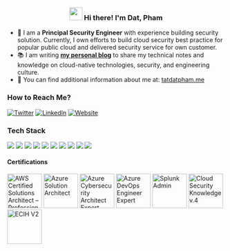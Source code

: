 <!-- Heading -->
<h3 align="center"><img src = "https://raw.githubusercontent.com/MartinHeinz/MartinHeinz/master/wave.gif" width = 30px> Hi there! I'm Dat, Pham</h3>

* 💼 I am a <strong>Principal Security Engineer</strong> with experience building security solution. Currently, I own efforts to build cloud security best practice for popular public cloud and delivered security service for own customer.
* 📚 I am writing <a href='https://tatdatpham.me/' target='_blank'><strong>my personal blog</strong></a> to share my technical notes and knowledge on cloud-native technologies, security, and engineering culture.
* 💬 You can find additional information about me at: <a href='https://tatdatpham.me/' target='_blank'>tatdatpham.me</a>



### How to Reach Me?

[![Twitter](https://img.shields.io/badge/-TWITTER-0077B5?style=for-the-badge&logo=twitter&logoColor=white)](https://twitter.com/tatdatpham)
[![LinkedIn](https://img.shields.io/badge/-LINKEDIN-0077B5?style=for-the-badge&logo=linkedin&logoColor=white)](https://www.linkedin.com/in/tatdatpham/)
[![Website](https://img.shields.io/badge/-WEBSITE-0077B5?style=for-the-badge&logo=jekyll&logoColor=white)](https://tatdatpham.me)


### Tech Stack

<!-- https://github.com/Ileriayo/markdown-badges -->
<img src="https://img.shields.io/badge/AWS%20-%23FF9900.svg?&style=for-the-badge&logo=amazon-aws&logoColor=white"/>&nbsp;<img src="https://img.shields.io/badge/Google%20Cloud%20-%234285F4.svg?&style=for-the-badge&logo=google-cloud&logoColor=white"/>&nbsp;<img src="https://img.shields.io/badge/azure%20-%230072C6.svg?&style=for-the-badge&logo=azure-devops&logoColor=white"/>&nbsp;<img src="https://img.shields.io/badge/docker%20-%230db7ed.svg?&style=for-the-badge&logo=docker&logoColor=white"/>&nbsp;<img src="https://img.shields.io/badge/kubernetes%20-%23326ce5.svg?&style=for-the-badge&logo=kubernetes&logoColor=white"/>&nbsp;<img src="https://img.shields.io/badge/terraform-%235835CC.svg?style=for-the-badge&logo=terraform&logoColor=white"/>&nbsp;<img src="https://img.shields.io/badge/python-3670A0?style=for-the-badge&logo=python&logoColor=ffdd54"/>&nbsp;<img src="https://img.shields.io/badge/Linux-FCC624?style=for-the-badge&logo=linux&logoColor=black"/>&nbsp;<img src="https://img.shields.io/badge/splunk-%23000000.svg?style=for-the-badge&logo=splunk&logoColor=white"/>&nbsp;<img src="https://img.shields.io/badge/-ElasticSearch-005571?style=for-the-badge&logo=elasticsearch"/>

#### Certifications

<a href="https://www.credly.com/badges/2aec7f8c-804c-4552-b18a-796b955067f0" target="_blank"><img src="https://images.credly.com/size/340x340/images/2d84e428-9078-49b6-a804-13c15383d0de/image.png" alt='AWS Certified Solutions Architect – Professional' width="80px"></a>
<a href="https://www.credly.com/badges/f0cbe3d8-5741-474e-aaa2-59bfacd9a1e6/public_url" target="_blank"><img src="https://images.credly.com/size/340x340/images/987adb7e-49be-4e24-b67e-55986bd3fe66/azure-solutions-architect-expert-600x600.png" alt='Azure Solution Architect ' width="80px"></a>
<a href="https://www.credly.com/badges/774b9e3f-48a0-4fc5-8ec6-fa264ee91857/public_url" target="_blank"><img src="https://images.credly.com/size/340x340/images/0ba22331-acf9-4e8a-8ce3-b4cc3d376040/image.png" class="cert" alt='Azure Cybersecurity Architect Expert' width="80px"></a>
<a href="hhttps://www.credly.com/badges/4ef20bdb-c836-44ba-82df-373929c60249/public_url" target="_blank"><img src="https://images.credly.com/size/340x340/images/c3ab66f8-5d59-4afa-a6c2-0ba30a1989ca/CERT-Expert-DevOps-Engineer-600x600.png" class="cert" alt='Azure DevOps Engineer Expert' width="80px"></a>
<a href="https://www.credly.com/badges/9f119a7e-17f8-4931-a727-913826e369c6/public_url" target="_blank"><img src="https://images.credly.com/size/340x340/images/6f373b45-7707-4fc7-8cd3-c4ac0f5890d5/20-14376-SPLK-Certification-Badge-Youracclaim.com-101_Splunk-Enterprise-Certified-Admin.png" class="cert" alt='Splunk Admin' width="80px"></a>
<a href="https://www.credly.com/badges/5cc175e9-3a56-42a7-800d-386e7b61b206/public_url" target="_blank"><img src="https://images.credly.com/size/340x340/images/25ba8143-ac0a-413c-8c66-01c9edc4a80f/CCSK-v4-Credly-badge.png" class="cert" alt="Cloud Security Knowledge v.4" width="80px"></a>
<a href="#l" target="_blank"><img src="https://images.credly.com/size/340x340/images/5ae154e9-42d9-44f3-9cfc-ee9ed80fb86b/31_EC-Council.png" class="cert" alt="ECIH V2" width="80px"></a>
